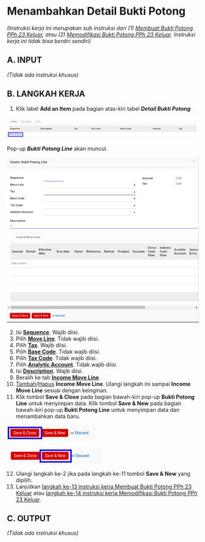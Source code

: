 # Menambahkan Detail Bukti Potong

*(Instruksi kerja ini merupakan sub instruksi dari (1) [Membuat Bukti Potong PPh 23 Keluar](./membuat.md), atau (2) [Memodifikasi Bukti Potong PPh 23 Keluar](./memodifikasi.md). Instruksi kerja ini tidak bisa berdiri sendiri)*

## A. INPUT

*(Tidak ada instruksi khusus)*

## B. LANGKAH KERJA

1. Klik label **Add an Item** pada bagian atas-kiri tabel ***Detail Bukti Potong***

![](../../img/bukpot-pph-23-keluar/label-add-item-detail-bukti-potong.png)

Pop-up ***Bukti Potong Line*** akan muncul.

![](../../img/bukpot-pph-23-keluar/tab-detail-bukpot.png)

2. Isi **[Sequence](./penjelasan.md#field-detail-sequence)**. Wajib diisi.
3. Pilih **[Move Line](./penjelasan.md#field-detail-move-line)**. Tidak wajib diisi.
4. Pilih **[Tax](./penjelasan.md#field-detail-tax)**. Wajib diisi.
5. Pilih **[Base Code](./penjelasan.md#field-detail-base-code)**. Tidak wajib diisi.
6. Pilih **[Tax Code](./penjelasan.md#field-detail-tax-code)**. Tidak wajib diisi.
7. Pilih **[Analytic Account](./penjelasan.md#field-detail-analytic-account)**. Tidak wajib diisi.
8. Isi **[Description](./penjelasan.md#field-detail-description)**. Wajib diisi.
9. Beralih ke tab **[Income Move Line](./penjelasan.md#tab-income-move-line)**.
10. <a name="l10">[Tambah](./menambahkan-income-move-line.md)/[Hapus](./menghapus-income-move-line.md) **Income Move Line**</a>. Ulangi langkah ini sampai **Income Move Line** sesuai dengan keinginan.
11. Klik tombol **Save & Close** pada bagian bawah-kiri pop-up **Bukti Potong Line** untuk menyimpan data. Klik tombol **Save & New** pada bagian bawah-kiri pop-up **Bukti Potong Line** untuk menyimpan data dan menambahkan data baru.

![](../../img/bukpot-pph-23-keluar/tombol-save-close-detail-bukpot.png)

![](../../img/bukpot-pph-23-keluar/tombol-save-new-detail-bukpot.png)

12. Ulangi langkah ke-2 jika pada langkah ke-11 tombol **Save & New** yang dipilih.
13. Lanjutkan [langkah ke-13 instruksi kerja Membuat Bukti Potong PPh 23 Keluar](./membuat.md#l13) atau [langkah ke-14 instruksi kerja Memodifikasi Bukti Potong PPh 23 Keluar](./memodifikasi.md#l14).

## C. OUTPUT

*(Tidak ada instruksi khusus)*
